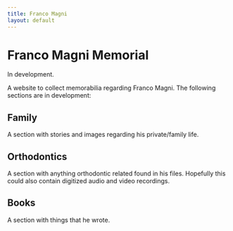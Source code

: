 ```yaml
---
title: Franco Magni
layout: default
---
```


# Franco Magni Memorial

In development.

A website to collect memorabilia regarding Franco Magni. The following sections
are in development:

## Family

A section with stories and images regarding his private/family life.


## Orthodontics

A section with anything orthodontic related found in his files. Hopefully this
could also contain digitized audio and video recordings.

## Books

A section with things that he wrote.